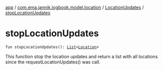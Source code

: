 [app](../../index.md) / [com.ema.jannik.logbook.model.location](../index.md) / [LocationUpdates](index.md) / [stopLocationUpdates](./stop-location-updates.md)

# stopLocationUpdates

`fun stopLocationUpdates(): `[`List`](https://kotlinlang.org/api/latest/jvm/stdlib/kotlin.collections/-list/index.html)`<`[`Location`](https://developer.android.com/reference/android/location/Location.html)`>`

This function stop the location updates and return a list with all locations since the requestLocationUpdates() was call.

